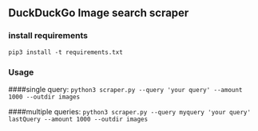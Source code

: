 ## DuckDuckGo Image search scraper

### install requirements
`pip3 install -t requirements.txt`

### Usage

####single query:
`python3 scraper.py --query 'your query' --amount 1000 --outdir images`

####multiple queries:
`python3 scraper.py --query myquery 'your query' lastQuery --amount 1000 --outdir images`